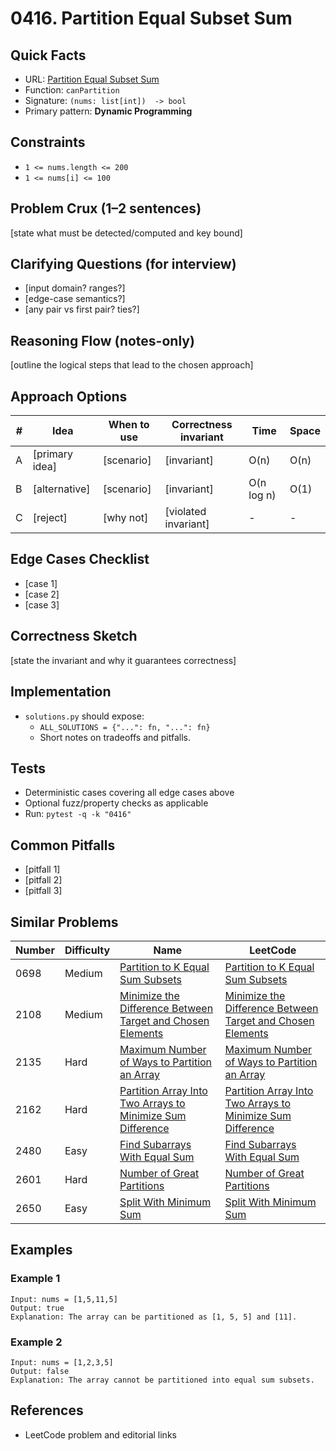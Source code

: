 # 0416. Partition Equal Subset Sum

## Quick Facts

- URL: [Partition Equal Subset Sum](https://leetcode.com/problems/partition-equal-subset-sum/)
- Function: `canPartition`
- Signature: `(nums: list[int])  -> bool`
- Primary pattern: **Dynamic Programming**

## Constraints

- `1 <= nums.length <= 200`
- `1 <= nums[i] <= 100`

## Problem Crux (1–2 sentences)

[state what must be detected/computed and key bound]

## Clarifying Questions (for interview)

- [input domain? ranges?]
- [edge-case semantics?]
- [any pair vs first pair? ties?]

## Reasoning Flow (notes-only)

[outline the logical steps that lead to the chosen approach]

## Approach Options

| # | Idea | When to use | Correctness invariant | Time | Space |
|---|------|-------------|-----------------------|------|-------|
| A | [primary idea] | [scenario] | [invariant] | O(n) | O(n) |
| B | [alternative] | [scenario] | [invariant] | O(n log n) | O(1) |
| C | [reject] | [why not] | [violated invariant] | - | - |

## Edge Cases Checklist

- [case 1]
- [case 2]
- [case 3]

## Correctness Sketch

[state the invariant and why it guarantees correctness]

## Implementation

- `solutions.py` should expose:
  - `ALL_SOLUTIONS = {"...": fn, "...": fn}`
  - Short notes on tradeoffs and pitfalls.

## Tests

- Deterministic cases covering all edge cases above
- Optional fuzz/property checks as applicable
- Run: `pytest -q -k "0416"`

## Common Pitfalls

- [pitfall 1]
- [pitfall 2]
- [pitfall 3]

## Similar Problems

| Number | Difficulty | Name | LeetCode |
|---|---|---|---|
| 0698 | Medium | [Partition to K Equal Sum Subsets](../0698-partition-to-k-equal-sum-subsets/readme.md) | [Partition to K Equal Sum Subsets](https://leetcode.com/problems/partition-to-k-equal-sum-subsets/) |
| 2108 | Medium | [Minimize the Difference Between Target and Chosen Elements](../2108-minimize-the-difference-between-target-and-chosen-elements/readme.md) | [Minimize the Difference Between Target and Chosen Elements](https://leetcode.com/problems/minimize-the-difference-between-target-and-chosen-elements/) |
| 2135 | Hard | [Maximum Number of Ways to Partition an Array](../2135-maximum-number-of-ways-to-partition-an-array/readme.md) | [Maximum Number of Ways to Partition an Array](https://leetcode.com/problems/maximum-number-of-ways-to-partition-an-array/) |
| 2162 | Hard | [Partition Array Into Two Arrays to Minimize Sum Difference](../2162-partition-array-into-two-arrays-to-minimize-sum-difference/readme.md) | [Partition Array Into Two Arrays to Minimize Sum Difference](https://leetcode.com/problems/partition-array-into-two-arrays-to-minimize-sum-difference/) |
| 2480 | Easy | [Find Subarrays With Equal Sum](../2480-find-subarrays-with-equal-sum/readme.md) | [Find Subarrays With Equal Sum](https://leetcode.com/problems/find-subarrays-with-equal-sum/) |
| 2601 | Hard | [Number of Great Partitions](../2601-number-of-great-partitions/readme.md) | [Number of Great Partitions](https://leetcode.com/problems/number-of-great-partitions/) |
| 2650 | Easy | [Split With Minimum Sum](../2650-split-with-minimum-sum/readme.md) | [Split With Minimum Sum](https://leetcode.com/problems/split-with-minimum-sum/) |

## Examples

### Example 1

```text
Input: nums = [1,5,11,5]
Output: true
Explanation: The array can be partitioned as [1, 5, 5] and [11].
```

### Example 2

```text
Input: nums = [1,2,3,5]
Output: false
Explanation: The array cannot be partitioned into equal sum subsets.
```

## References

- LeetCode problem and editorial links
